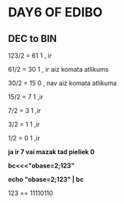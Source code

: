 # DAY6 OF EDIBO

## DEC to BIN

123/2 = 61 1 , ir

61/2 = 30 1 , ir aiz komata atlikums

30/2 = 15 0 , nav aiz komata atlikuma

15/2 = 7 1 ,ir

7/2 = 3 1 ,ir

3/2 = 1 1 ,ir

1/2 = 0 1 ,ir

**ja ir 7 vai mazak tad pieliek 0**

**bc<<<"obase=2;123"**

**echo "obase=2;123" | bc**

123 == 11110110
